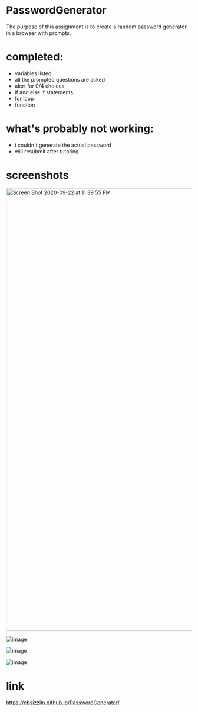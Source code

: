 # PasswordGenerator

The purpose of this assignment is to create a random password generator in a browser with prompts.

# completed:

- variables listed
- all the prompted questions are asked
- alert for 0/4 choices
- if and else if statements
- for loop
- function

# what's probably not working:

- i couldn't generate the actual password
- will resubmit after tutoring

# screenshots

<img width="1196" alt="Screen Shot 2020-09-22 at 11 39 55 PM" src="https://user-images.githubusercontent.com/70185995/93964274-3c956200-fd2d-11ea-9530-7c7da2ec2c7e.png">

![image](https://user-images.githubusercontent.com/70185995/93964299-4919ba80-fd2d-11ea-9a32-f97739bf993a.png)

![image](https://user-images.githubusercontent.com/70185995/93964337-58990380-fd2d-11ea-9e0d-cac174fe56e4.png)

![image](https://user-images.githubusercontent.com/70185995/93964411-7b2b1c80-fd2d-11ea-8a6d-5e09e02cdd6d.png)

# link

https://ebsizzlin.github.io/PasswordGenerator/
